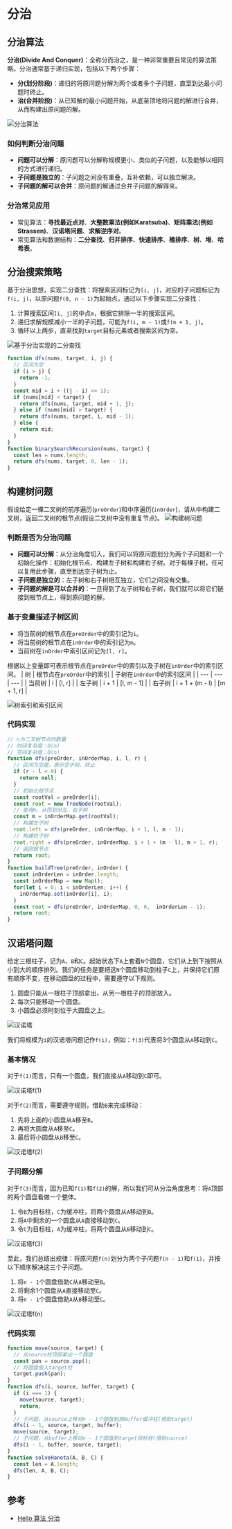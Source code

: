 # 分治

## 分治算法
**分治(Divide And Conquer)**：全称分而治之，是一种非常重要且常见的算法策略。分治通常基于递归实现，包括以下两个步骤：
* **分(划分阶段)**：递归的将原问题分解为两个或者多个子问题，直至到达最小问题时终止。
* **治(合并阶段)**：从已知解的最小问题开始，从底至顶地将问题的解进行合并，从而构建出原问题的解。

![分治算法](https://www.hello-algo.com/chapter_divide_and_conquer/divide_and_conquer.assets/divide_and_conquer_merge_sort.png)

### 如何判断分治问题
* **问题可以分解**：原问题可以分解称规模更小、类似的子问题，以及能够以相同的方式进行递归。
* **子问题是独立的**：子问题之间没有重叠，互补依赖，可以独立解决。
* **子问题的解可以合并**：原问题的解通过合并子问题的解得来。

### 分治常见应用
* 常见算法：**寻找最近点对**、**大整数乘法(例如Karatsuba)**、**矩阵乘法(例如Strassen)**、**汉诺塔问题**、**求解逆序对**。
* 常见算法和数据结构：**二分查找**、**归并排序**、**快速排序**、**桶排序**、**树**、**堆**、**哈希表**。

## 分治搜索策略
基于分治思想，实现二分查找：将搜索区间标记为`[i, j]`，对应的子问题标记为`f(i, j)`，以原问题`f(0, n - 1)`为起始点，通过以下步骤实现二分查找：
1. 计算搜索区间`[i, j]`的中点`m`，根据它排除一半的搜索区间。
2. 递归求解规模减小一半的子问题，可能为`f(i, m - 1)`或`f(m + 1, j)`。
3. 循环以上两步，直至找到`target`目标元素或者搜索区间为空。

![基于分治实现的二分查找](https://www.hello-algo.com/chapter_divide_and_conquer/binary_search_recur.assets/binary_search_recur.png)

```js
function dfs(nums, target, i, j) {
  // 区间为空
  if (i > j) {
    return -1;
  }
  const mid = i + ((j - i) >> 1);
  if (nums[mid] < target) {
    return dfs(nums, target, mid + 1, j);
  } else if (nums[mid] > target) {
    return dfs(nums, target, i, mid - 1);
  } else {
    return mid;
  }
}
function binarySearchRecursion(nums, target) {
  const len = nums.length;
  return dfs(nums, target, 0, len - 1);
}
```
## 构建树问题
假设给定一棵二叉树的前序遍历(`preOrder`)和中序遍历(`inOrder`)，请从中构建二叉树，返回二叉树的根节点(假设二叉树中没有重复节点)。
![构建树问题](https://www.hello-algo.com/chapter_divide_and_conquer/build_binary_tree_problem.assets/build_tree_example.png)

### 判断是否为分治问题
* **问题可以分解**：从分治角度切入，我们可以将原问题划分为两个子问题和一个初始化操作：初始化根节点、构建左子树和构建右子树。对于每棵子树，任可以复用此步骤，直至到达空子树为止。
* **子问题是独立的**：左子树和右子树相互独立，它们之间没有交集。
* **子问题的解是可以合并的**：一旦得到了左子树和右子树，我们就可以将它们链接到根节点上，得到原问题的解。

### 基于变量描述子树区间
* 将当前树的根节点在`preOrder`中的索引记为`i`。
* 将当前树的根节点在`inOrder`中的索引记为`m`。
* 当前树在`inOrder`中索引区间记为`[l, r]`。

根据以上变量即可表示根节点在`preOrder`中的索引以及子树在`inOrder`中的索引区间。
| 树 | 根节点在`preOrder`中的索引 | 子树在`inOrder`中的索引区间 |
| --- | --- | --- |
| 当前树 | i | [l, r] |
| 左子树 | i + 1 | [l, m - 1] |
| 右子树 | i + 1 + (m - l) | [m + 1, r] |

![树索引和索引区间](https://www.hello-algo.com/chapter_divide_and_conquer/build_binary_tree_problem.assets/build_tree_division_pointers.png)

### 代码实现
```js
// n为二叉树节点的数量
// 时间复杂度：O(n)
// 空间复杂度：O(n)
function dfs(preOrder, inOrderMap, i, l, r) {
  // 区间为空是，表示空子树，终止
  if (r - l < 0) {
    return null;
  }
  // 初始化根节点
  const rootVal = preOrder[i];
  const root = new TreeNode(rootVal);
  // 查询m，从而划分左、右子树
  const m = inOrderMap.get(rootVal);
  // 构建左子树
  root.left = dfs(preOrder, inOrderMap, i + 1, l, m - 1);
  // 构建右子树
  root.right = dfs(preOrder, inOrderMap, i + 1 + (m - l), m + 1, r);
  // 返回根节点
  return root;
}
function buildTree(preOrder, inOrder) {
  const inOrderLen = inOrder.length;
  const inOrderMap = new Map();
  for(let i = 0; i < inOrderLen; i++) {
    inOrderMap.set(inOrder[i], i);
  }
  const root = dfs(preOrder, inOrderMap, 0, 0,  inOrderLen - 1);
  return root;
}
```

## 汉诺塔问题
给定三根柱子，记为`A`、`B`和`C`。起始状态下`A`上套着`N`个圆盘，它们从上到下按照从小到大的顺序排列。我们的任务是要把这`N`个圆盘移动到柱子`C`上，并保持它们原有顺序不变，在移动圆盘的过程中，需要遵守以下规则。
1. 圆盘只能从一根柱子顶部拿出，从另一根柱子的顶部放入。
2. 每次只能移动一个圆盘。
3. 小圆盘必须时刻位于大圆盘之上。

![汉诺塔](https://www.hello-algo.com/chapter_divide_and_conquer/hanota_problem.assets/hanota_example.png)

我们将规模为`i`的汉诺塔问题记作`f(i)`，例如：`f(3)`代表将3个圆盘从`A`移动到`C`。

### 基本情况
对于`f(1)`而言，只有一个圆盘，我们直接从`A`移动到`C`即可。

![汉诺塔f(1)](https://www.hello-algo.com/chapter_divide_and_conquer/hanota_problem.assets/hanota_f1_step2.png)

对于`f(2)`而言，需要遵守规则，借助`B`来完成移动：
1. 先将上面的小圆盘从`A`移至`B`。
2. 再将大圆盘从`A`移至`C`。
3. 最后将小圆盘从`B`移至`C`。

![汉诺塔f(2)](https://www.hello-algo.com/chapter_divide_and_conquer/hanota_problem.assets/hanota_f2_step3.png)

### 子问题分解
对于`f(3)`而言，因为已知`f(1)`和`f(2)`的解，所以我们可从分治角度思考：将`A`顶部的两个圆盘看做一个整体。
1. 令`B`为目标柱，`C`为缓冲柱，将两个圆盘从`A`移动到`B`。
2. 将`A`中剩余的一个圆盘从`A`直接移动到`C`。
3. 令`C`为目标柱，`A`为缓冲柱，将两个圆盘从`B`移动到`C`。

![汉诺塔f(3)](https://www.hello-algo.com/chapter_divide_and_conquer/hanota_problem.assets/hanota_f3_step3.png)

至此，我们总结出规律：将原问题`f(n)`划分为两个子问题`f(n - 1)`和`f(1)`，并按以下顺序解决这三个子问题。
1. 将`n - 1`个圆盘借助`C`从`A`移动至`B`。
2. 将剩余1个圆盘从`A`直接移动至`C`。
3. 将`n - 1`个圆盘借助`A`从`B`移动至`C`。

![汉诺塔f(n)](https://www.hello-algo.com/chapter_divide_and_conquer/hanota_problem.assets/hanota_divide_and_conquer.png)

### 代码实现
```js
function move(source, target) {
  // 从source柱顶部拿出一个圆盘
  const pan = source.pop();
  // 将圆盘放入target柱
  target.push(pan);
}
function dfs(i, source, buffer, target) {
  if (i === 1) {
    move(source, target);
    return;
  }
  // 子问题，从source上移动n - 1个圆盘到换buffer缓冲柱(借助target)
  dfs(i - 1, source, target, buffer);
  move(source, target);
  // 子问题，从buffer上移动n - 1个圆盘到target目标柱(借助source)
  dfs(i - 1, buffer, source, target);
}
function solveHanota(A, B, C) {
  const len = A.length;
  dfs(len, A, B, C);
}
```

## 参考
* [Hello 算法 分治](https://www.hello-algo.com/chapter_divide_and_conquer/)